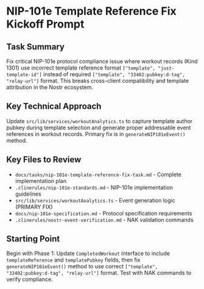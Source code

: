 # NIP-101e Template Reference Fix Kickoff Prompt

## Task Summary
Fix critical NIP-101e protocol compliance issue where workout records (Kind 1301) use incorrect template reference format `["template", "just-template-id"]` instead of required `["template", "33402:pubkey:d-tag", "relay-url"]` format. This breaks cross-client compatibility and template attribution in the Nostr ecosystem.

## Key Technical Approach
Update `src/lib/services/workoutAnalytics.ts` to capture template author pubkey during template selection and generate proper addressable event references in workout records. Primary fix is in `generateNIP101eEvent()` method.

## Key Files to Review
- `docs/tasks/nip-101e-template-reference-fix-task.md` - Complete implementation plan
- `.clinerules/nip-101e-standards.md` - NIP-101e implementation guidelines  
- `src/lib/services/workoutAnalytics.ts` - Event generation logic (PRIMARY FIX)
- `docs/nip-101e-specification.md` - Protocol specification requirements
- `.clinerules/nostr-event-verification.md` - NAK validation commands

## Starting Point
Begin with Phase 1: Update `CompletedWorkout` interface to include `templateReference` and `templatePubkey` fields, then fix `generateNIP101eEvent()` method to use correct `["template", "33402:pubkey:d-tag", "relay-url"]` format. Test with NAK commands to verify compliance.
